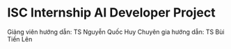 # ISC Internship AI Developer Project

Giảng viên hướng dẫn: TS Nguyễn Quốc Huy
Chuyên gia hướng dẫn: TS Bùi Tiến Lên
